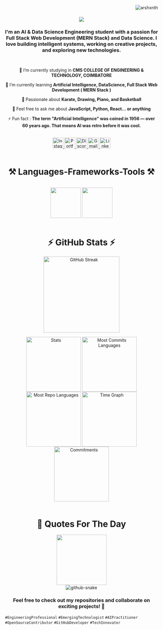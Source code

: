 <img align="right" src="https://komarev.com/ghpvc/?username=arshxnth" alt="arshxnth" />

<h1 align="center">
    <img src="https://readme-typing-svg.herokuapp.com/?font=Righteous&size=35&color=F7D815&center=true&vCenter=true&width=500&height=70&duration=4000&lines=Hello+%3CDevelopers%2F%3E;I'm+Arshanth+Kumar;" />
</h1>

<h3 align="center">I'm an AI & Data Science Engineering student with a passion for Full Stack Web Development (MERN Stack) and Data Science. I love building intelligent systems, working on creative projects, and exploring new technologies.</h3>

<br/>

<div align="center">
 
 🔭 I’m currently studying in **CMS COLLEGE OF ENGINEERING & TECHNOLOGY, COIMBATORE**
 
 🌱 I’m currently learning **Artificial Intelligence, DataScience, Full Stack Web Development ( MERN Stack )**

 🎨 Passionate about **Karate, Drawing, Piano, and Basketball**

💬 Feel free to ask me about **JavaScript, Python, React... or anything**

⚡ Fun fact : **The term "Artificial Intelligence" was coined in 1956 — over 60 years ago. That means AI was retro before it was cool.**

 </div>
 <br/>
 
<div align="center">
    <a href="https://www.instagram.com/__arsh.xnth" target="_blank" rel="noopener noreferrer" aria-label="Instagram">
        <img src="https://img.shields.io/static/v1?message=Instagram&logo=instagram&label=&color=E4405F&logoColor=white&labelColor=&style=for-the-badge" height="35" alt="Instagram logo" />
    </a>
    <a href="#" target="_blank" rel="noopener noreferrer" aria-label="Portfolio">
        <img src="https://img.shields.io/badge/Portfolio-FF5722?style=for-the-badge&logo=todoist&logoColor=white" height="35" alt="Portfolio logo" />
    </a>
    <a href="https://discordapp.com/users/985187509355049011" target="_blank" rel="noopener noreferrer" aria-label="Discord">
        <img src="https://img.shields.io/static/v1?message=Discord&logo=discord&label=&color=7289DA&logoColor=white&labelColor=&style=for-the-badge" height="35" alt="Discord logo" />
    </a>
    <a href="mailto:arshanthk@gmail.com" target="_blank" rel="noopener noreferrer" aria-label="Gmail">
        <img src="https://img.shields.io/static/v1?message=Gmail&logo=gmail&label=&color=D14836&logoColor=white&labelColor=&style=for-the-badge" height="35" alt="Gmail logo" />
    </a>
    <a href="https://www.linkedin.com/in/arshanth-kumar-777a9a290/" target="_blank" rel="noopener noreferrer" aria-label="LinkedIn">
        <img src="https://img.shields.io/static/v1?message=LinkedIn&logo=linkedin&label=&color=0077B5&logoColor=white&labelColor=&style=for-the-badge" height="35" alt="LinkedIn logo" />
    </a>
</div>


 <br/>
 
<h1 align="center">⚒️ Languages-Frameworks-Tools ⚒️</h1>
<br/>
<div align="center">
    <img src="https://skillicons.dev/icons?i=html,css,javascript,bootstrap,react,vscode,github,figma,php,tailwind,git,r" height="100"/>
    <img src="https://skillicons.dev/icons?i=nodejs,python,django,typescript,express,firebase,mongodb,c,java,nextjs,mysql,flask" height="100" /><br>
</div>

<br/>

<h1 align="center">⚡ GitHub Stats ⚡</h1>
<p align="center">
  <img height=250 align="center" src="https://github-readme-streak-stats-eight.vercel.app/?user=4rshxnth&theme=transparent&hide_border=true" alt="GitHub Streak" />
</p>
<div align="center">
  <img align="center" src="http://github-profile-summary-cards.vercel.app/api/cards/stats?username=4rshxnth&theme=transparent" height="180em" alt="Stats"/>
  <img align="center" src="http://github-profile-summary-cards.vercel.app/api/cards/most-commit-language?username=4rshxnth&theme=transparent" height="180em" alt="Most Commits Languages"/>
  <img align="center" src="http://github-profile-summary-cards.vercel.app/api/cards/repos-per-language?username=4rshxnth&theme=transparent" height="180em" alt="Most Repo Languages"/>
  <img align="center" src="http://github-profile-summary-cards.vercel.app/api/cards/productive-time?username=4rshxnth&theme=transparent&utcOffset=5.30" height="180em" alt="Time Graph"/>
  <img align="center" src="http://github-profile-summary-cards.vercel.app/api/cards/profile-details?username=4rshxnth&theme=transparent" height="180em" alt="Commitments"/>
</div>

<br/>

<h1 align="center">💭 Quotes For The Day </h1>
<div align="center">
    <img src="https://quotes-github-readme.vercel.app/api?type=horizontal&theme=transparent" height="165" />
</div>

<div align="center">
<picture>
  <source media="(prefers-color-scheme: dark)" srcset="https://raw.githubusercontent.com/4rshxnth/4rshxnth/output/github-snake-dark.svg" />
  <source media="(prefers-color-scheme: light)" srcset="https://raw.githubusercontent.com/4rshxnth/4rshxnth/output/github-snake.svg" />
  <img alt="github-snake" src="https://raw.githubusercontent.com/4rshxnth/4rshxnth/output/github-snake.svg" />
</picture>
</div>
<h3 align="center">Feel free to check out my repositories and collaborate on exciting projects! 🚀</h3>

`#EngineeringProfessional` `#EmergingTechnologist` `#AIPractitioner` `#OpenSourceContributor` `#GitHubDeveloper` `#TechInnovator`
